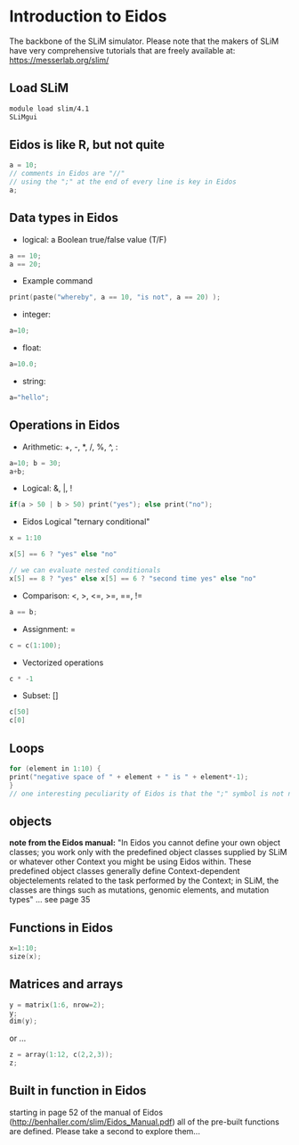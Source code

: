 # Introduction to Eidos

The backbone of the SLiM simulator. Please note that the makers of SLiM have very comprehensive tutorials that are freely available at: https://messerlab.org/slim/

## Load SLiM
```bash
module load slim/4.1 
SLiMgui
```

## Eidos is like R, but not quite

```c
a = 10;
// comments in Eidos are "//"
// using the ";" at the end of every line is key in Eidos
a;
```

## Data types in Eidos

* logical: a Boolean true/false value (T/F)
```c
a == 10;
a == 20;
```
* Example command
```c
print(paste("whereby", a == 10, "is not", a == 20) );
```
* integer: 
```c
a=10;
```
* float: 
```c
a=10.0;
```
* string:
```c
a="hello";
```

## Operations in Eidos

* Arithmetic: +, -, *, /, %, ^, :
```c
a=10; b = 30;
a+b;
```
* Logical: &, |, !
```c
if(a > 50 | b > 50) print("yes"); else print("no");
```
* Eidos Logical "ternary conditional"
```c
x = 1:10

x[5] == 6 ? "yes" else "no"

// we can evaluate nested conditionals
x[5] == 8 ? "yes" else x[5] == 6 ? "second time yes" else "no"
```
* Comparison: <, >, <=, >=, ==, !=
```c
a == b;
```
* Assignment: =
```c
c = c(1:100);
```
* Vectorized operations
```c
c * -1
```
* Subset: []
```c
c[50]
c[0]
```

## Loops

```c++
for (element in 1:10) {
print("negative space of " + element + " is " + element*-1);
}
// one interesting peculiarity of Eidos is that the ";" symbol is not needed when closing loops or curly brackets in general, just at the end of the line of actual commands
```

## objects
**note from the Eidos manual:** "In Eidos you cannot define your own object classes; you work only with the predefined object classes supplied by SLiM or whatever other Context you might be using Eidos within. These predefined object classes generally define Context-dependent objectelements related to the task performed by the Context; in SLiM, the classes are things such as mutations, genomic elements, and mutation types" ... see page 35

## Functions in Eidos

```c
x=1:10;
size(x);
```

## Matrices and arrays

```c
y = matrix(1:6, nrow=2);
y;
dim(y);
```
or ...
```c
z = array(1:12, c(2,2,3));
z;
```

## Built in function in Eidos
starting in page 52 of the manual of Eidos (http://benhaller.com/slim/Eidos_Manual.pdf) all of the pre-built functions are defined. Please take a second to explore them... 
